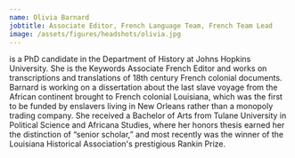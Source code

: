 ```yaml
---
name: Olivia Barnard
jobtitle: Associate Editor, French Language Team, French Team Lead
image: /assets/figures/headshots/olivia.jpg
---
```

is a PhD candidate in the Department of History at Johns Hopkins University. She is the Keywords Associate French Editor and works on transcriptions and translations of 18th century French colonial documents. Barnard is working on a dissertation about the last slave voyage from the African continent brought to French colonial Louisiana, which was the first to be funded by enslavers living in New Orleans rather than a monopoly trading company. She received a Bachelor of Arts from Tulane University in Political Science and Africana Studies, where her honors thesis earned her the distinction of “senior scholar,” and most recently was the winner of the Louisiana Historical Association's prestigious Rankin Prize.